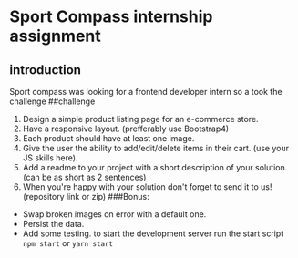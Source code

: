 # Sport Compass internship assignment
## introduction
Sport compass was looking for a frontend developer intern so a took the challenge
##challenge
1. Design a simple product listing page for an e-commerce store.
2. Have a responsive layout. (prefferably use Bootstrap4)
3. Each product should have at least one image.
4. Give the user the ability to add/edit/delete items in their cart. (use your JS skills here).
5. Add a readme to your project with a short description of your solution. (can be as short as 2 sentences)
6. When you're happy with your solution don't forget to send it to us! (repository link or zip)
###Bonus:
- Swap broken images on error with a default one.
- Persist the data.
- Add some testing.
to start the development server run the start script
`npm start`
or
`yarn start`
